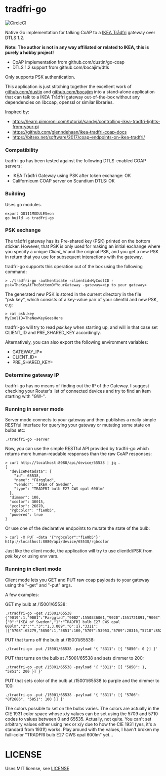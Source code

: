 # tradfri-go

[![CircleCI](https://circleci.com/gh/eriklupander/tradfri-go.svg?style=svg)](https://circleci.com/gh/eriklupander/tradfri-go)

Native Go implementation for talking CoAP to a [IKEA Trådfri](https://www.ikea.com/ms/en_US/usearch/?&query=tr%C3%A5dfri) gateway over DTLS 1.2.

**Note: The author is not in any way affiliated or related to IKEA, this is purely a hobby project!**

- CoAP implementation from github.com/dustin/go-coap
- DTLS 1.2 support from github.com/bocajim/dtls

Only supports PSK authentication.

This application is just stitching together the excellent work of [github.com/dustin](https://github.com/dustin) and [github.com/bocajim](https://github.com/bocajim) into a stand-alone application that can talk to a IKEA Trådfri gateway out-of-the-box without any dependencies on libcoap, openssl or similar libraries.

Inspired by:
- https://learn.pimoroni.com/tutorial/sandyj/controlling-ikea-tradfri-lights-from-your-pi
- https://github.com/glenndehaan/ikea-tradfri-coap-docs
- https://bitsex.net/software/2017/coap-endpoints-on-ikea-tradfri/

### Compatibility
tradfri-go has been tested against the following DTLS-enabled COAP servers:

- IKEA Trådfri Gateway using PSK after token exchange: OK
- Californicum COAP server on Scandium DTLS: OK

### Building
Uses go modules.

    export GO111MODULES=on
    go build -o tradfri-go
    
### PSK exchange
The trådfri gateway has its Pre-shared key (PSK) printed on the bottom sticker. However, that PSK is only used for making an initial exchange where you specify a unique _Client_id_ and the original PSK, and you get a new PSK in return that you use for subsequent interactions with the gateway.

tradfri-go supports this operation out of the box using the following command:

    > ./tradfri-go -authenticate -clientid=MyCoolID -psk=TheKeyAtTheBottomOfYourGateway -gateway=<ip to your gateway>
    
The generated new PSK is stored in the current directory in the file "psk.key", which consists of a key-value pair of your clientId and new PSK, e.g:

    > cat psk.key
    MyCoolID=TheNewKeyGoesHere
    
tradfri-go will try to read _psk.key_ when starting up, and will in that case set CLIENT_ID and PRE_SHARED_KEY accordingly.
    
Alternatively, you can also export the following environment variables:

- GATEWAY_IP=<ip to your gateway>
- CLIENT_ID=<the client id you choose>
- PRE_SHARED_KEY=<the generated PSK for the client id above>

### Determine gateway IP
tradfri-go has no means of finding out the IP of the Gateway. I suggest checking your Router's list of connected devices and try to find an item starting with "GW-".

### Running in server mode
Server mode connects to your gateway and then publishes a really simple RESTful interface for querying your gateway or mutating some state on bulbs etc:

    ./tradfri-go -server
    
Now, you can use the simple RESTful API provided by tradfri-go which returns more human-readable responses than the raw CoAP responses:

    > curl http://localhost:8080/api/device/65538 | jq .
    {
      "deviceMetadata": {
        "id": 65538,
        "name": "Färgglad",
        "vendor": "IKEA of Sweden",
        "type": "TRADFRI bulb E27 CWS opal 600lm"
      },
      "dimmer": 100,
      "xcolor": 30015,
      "ycolor": 26870,
      "rgbcolor": "f1e0b5",
      "powered": true
    }
    
Or use one of the declarative endpoints to mutate the state of the bulb:

    > curl -X PUT -data '{"rgbcolor":"f1e0b5"}' http://localhost:8080/api/device/65538/rgbcolor
    
Just like the client mode, the application will try to use clientId/PSK from _psk.key_ or using env vars.

### Running in client mode

Client mode lets you GET and PUT raw coap payloads to your gateway using the "-get" and "-put" args.

A few examples:

GET my bulb at /15001/65538:

    ./tradfri-go -get /15001/65538
    {"9019":1,"9001":"Färgglad","9002":1550336061,"9020":1551721891,"9003":65538,"9054":0,"5750":2,"3":{"0":"IKEA of Sweden","1":"TRADFRI bulb E27 CWS opal 600lm","2":"","3":"1.3.009","6":1},"3311":[{"5708":65279,"5850":1,"5851":100,"5707":53953,"5709":20316,"5710":8520,"5706":"8f2686","9003":0}]}

PUT that turns off the bulb at /15001/65538:
    
    ./tradfri-go -put /15001/65538 -payload '{ "3311": [{ "5850": 0 }] }'
    
PUT that turns on the bulb at /15001/65538 and sets dimmer to 200:
    
    ./tradfri-go -put /15001/65538 -payload '{ "3311": [{ "5850": 1, "5851": 200 }] }'
    
PUT that sets color of the bulb at /15001/65538 to purple and the dimmer to 100:
        
    ./tradfri-go -put /15001/65538 -payload '{ "3311": [{ "5706": "8f2686", "5851": 100 }] }'
    
The colors possible to set on the bulbs varies. The colors are actually in the CIE 1931 color space whose x/y values can be set using the 5709 and 5710 codes to values between 0 and 65535. Actually, not quite. You can't set arbitrary values either using hex or x/y due to how the CIE 1931 (yes, it's a standard from 1931!) works. Play around with the values, I havn't broken my full-color "TRADFRI bulb E27 CWS opal 600lm" yet...

# LICENSE
Uses MIT license, see [LICENSE](LICENSE)
